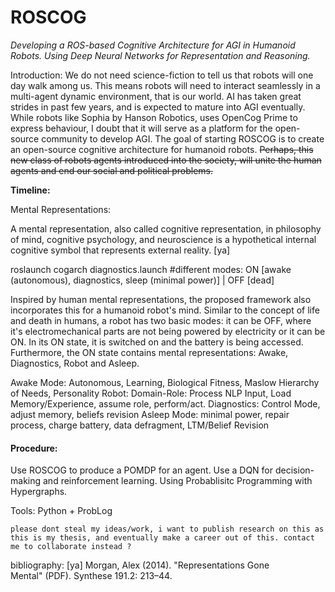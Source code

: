 # ROSCOG
_Developing a ROS-based Cognitive Architecture for AGI in Humanoid Robots. Using Deep Neural Networks for Representation and Reasoning._

Introduction: We do not need science-fiction to tell us that robots will one day walk among us. This means robots will need to interact seamlessly in a multi-agent dynamic environment, that is our world. AI has taken great strides in past few years, and is expected to mature into AGI eventually. While robots like Sophia by Hanson Robotics, uses OpenCog Prime to express behaviour, I doubt that it will serve as a platform for the open-source community to develop AGI. The goal of starting ROSCOG is to create an open-source cognitive architecture for humanoid robots. ~~Perhaps, this new class of robots agents introduced into the society, will unite the human agents and end our social and political problems.~~

**Timeline:**

Mental Representations:

A mental representation, also called cognitive representation, in philosophy of mind, cognitive psychology, and neuroscience is a hypothetical internal cognitive symbol that represents external reality. [ya]

roslaunch cogarch diagnostics.launch 
#different modes: ON [awake (autonomous), diagnostics, sleep (minimal power)] | OFF [dead]

Inspired by human mental representations, the proposed framework also incorporates this for a humanoid robot's mind. Similar to the concept of life and death in humans, a robot has two basic modes: it can be OFF, where it's electromechanical parts are not being powered by electricity or it can be ON. In its ON state, it is switched on and the battery is being accessed. Furthermore, the ON state contains mental representations: Awake, Diagnostics, Robot and Asleep.

Awake Mode: Autonomous, Learning, Biological Fitness, Maslow Hierarchy of Needs, Personality
Robot: Domain-Role: Process NLP Input, Load Memory/Experience, assume role, perform/act.
Diagnostics: Control Mode, adjust memory, beliefs revision 
Asleep Mode: minimal power, repair process, charge battery, data defragment, LTM/Belief Revision

#### Procedure:

Use ROSCOG to produce a POMDP for an agent. Use a DQN for decision-making and reinforcement learning.
Using Probablisitc Programming with Hypergraphs.

Tools: Python + ProbLog

`please dont steal my ideas/work, i want to publish research on this as this is my thesis, and eventually make a career out of this.
contact me to collaborate instead ?`

bibliography:
[ya] Morgan, Alex (2014). "Representations Gone Mental" (PDF). Synthese 191.2: 213–44.
